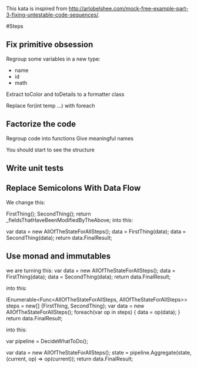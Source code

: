 This kata is inspired from http://arlobelshee.com/mock-free-example-part-3-fixing-untestable-code-sequences/.

#Steps
## Fix primitive obsession
Regroup some variables in a new type:
- name
- id
- math

Extract toColor and toDetails to a formatter class

Replace for(int temp ...) with foreach

## Factorize the code
Regroup code into functions
Give meaningful names

You should start to see the structure
## Write unit tests

## Replace Semicolons With Data Flow
 We change this:

FirstThing();
SecondThing();
return _fieldsThatHaveBeenModifiedByTheAbove;
into this:

var data = new AllOfTheStateForAllSteps();
data = FirstThing(data);
data = SecondThing(data);
return data.FinalResult;

## Use monad and immutables 
we are turning this:
var data = new AllOfTheStateForAllSteps();
data = FirstThing(data);
data = SecondThing(data);
return data.FinalResult;

into this:

IEnumerable<Func<AllOfTheStateForAllSteps, AllOfTheStateForAllSteps>>
  steps = new[] {FirstThing, SecondThing};
var data = new AllOfTheStateForAllSteps();
foreach(var op in steps)
{
  data = op(data);
}
return data.FinalResult;

into this:

var pipeline = DecideWhatToDo();
 
var data = new AllOfTheStateForAllSteps();
state = pipeline.Aggregate(state, (current, op) => op(current));
return data.FinalResult;